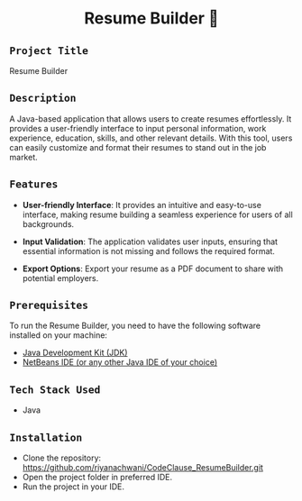 <h1 align="center">
  <a href="# Resume Builder"></a>
  Resume Builder 💙
</h1>

## `Project Title`
Resume Builder

## `Description`
A Java-based application that allows users to create resumes effortlessly. It provides a user-friendly interface to input personal information, work experience, education, skills, and other relevant details. With this tool, users can easily customize and format their resumes to stand out in the job market.

## `Features`
- **User-friendly Interface**: It provides an intuitive and easy-to-use interface, making resume building a seamless experience for users of all backgrounds.

- **Input Validation**: The application validates user inputs, ensuring that essential information is not missing and follows the required format.

- **Export Options**: Export your resume as a PDF document to share with potential employers.

## `Prerequisites`
To run the Resume Builder, you need to have the following software installed on your machine:
- [Java Development Kit (JDK)](https://www.oracle.com/in/java/technologies/downloads/#jdk20-linux)
- [NetBeans IDE (or any other Java IDE of your choice)](https://netbeans.apache.org/download/index.html)

## `Tech Stack Used`
- Java

## `Installation`
- Clone the repository: https://github.com/riyanachwani/CodeClause_ResumeBuilder.git
- Open the project folder in preferred IDE.
- Run the project in your IDE.
